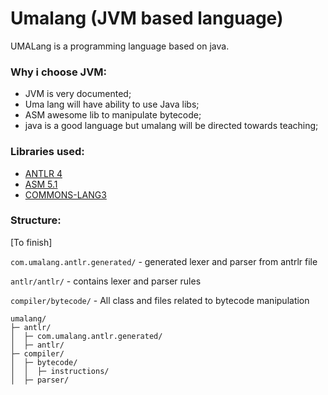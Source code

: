 # Umalang (JVM based language)
UMALang is a programming language based on java. 

### Why i choose JVM:
 - JVM is very documented;
 - Uma lang will have ability to use Java libs;
 - ASM awesome lib to manipulate bytecode;
 - java is a good language but umalang will be directed towards teaching;


### Libraries used:
- [ANTLR 4](https://github.com/antlr/antlr4)
- [ASM 5.1](https://mvnrepository.com/artifact/org.ow2.asm/asm/5.1)
- [COMMONS-LANG3](https://mvnrepository.com/artifact/org.apache.commons/commons-lang3)

### Structure:
[To finish]

`com.umalang.antlr.generated/` - generated lexer and parser from antrlr file

`antlr/antlr/` - contains lexer and parser rules

`compiler/bytecode/` - All class and files related to bytecode manipulation

````
umalang/
├─ antlr/
│  ├─ com.umalang.antlr.generated/
│  ├─ antlr/
├─ compiler/
│  ├─ bytecode/
│  │  ├─ instructions/
│  ├─ parser/
````

